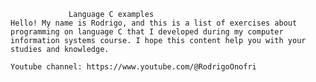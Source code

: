 		         Language C examples 
 	Hello! My name is Rodrigo, and this is a list of exercises about programming on language C that I developed during my computer information systems course. I hope this content help you with your studies and knowledge.
 	
 	Youtube channel: https://www.youtube.com/@RodrigoOnofri

